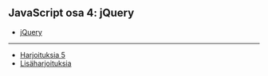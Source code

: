 ## JavaScript osa 4: jQuery

- [jQuery](./jquery.html)

---

- [Harjoituksia 5](./harjoituksia4.html)
- [Lisäharjoituksia](./harjoituksia5.html)